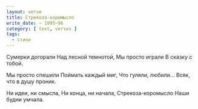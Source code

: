 ```yaml
---
layout: verse
title: Стрекоза-коромысло
write_date: ~ 1995–96
category: [ text, verses ]
tags:
  - стихи
---
```

Сумерки догорали
Над лесной темнотой,
Мы просто играли
В сказку с тобой.

Мы просто спешили
Поймать каждый миг,
Что гуляли, любили...
Всяк, что в душу проник.

Ни идеи, ни смысла,
Ни конца, ни начала,
Стрекоза-коромысло
Наши будни умчала.
